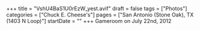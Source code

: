 +++
title = "VshU4BaS1U0rEzW_yest.avif"
draft = false
tags = ["Photos"]
categories = ["Chuck E. Cheese's"]
pages = ["San Antonio (Stone Oak), TX (1403 N Loop)"]
startDate = ""
+++
Gameroom on July 22nd, 2012
